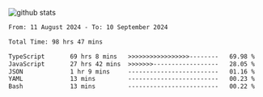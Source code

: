 
![github stats](https://github-readme-stats.vercel.app/api?username=realmahd1&show_icons=true&theme=codeSTACKr&hide_rank=true&count_private=true)

<!--START_SECTION:waka-->

```txt
From: 11 August 2024 - To: 10 September 2024

Total Time: 98 hrs 47 mins

TypeScript       69 hrs 8 mins   >>>>>>>>>>>>>>>>>--------   69.98 %
JavaScript       27 hrs 42 mins  >>>>>>>------------------   28.05 %
JSON             1 hr 9 mins     -------------------------   01.16 %
YAML             13 mins         -------------------------   00.23 %
Bash             13 mins         -------------------------   00.22 %
```

<!--END_SECTION:waka-->
